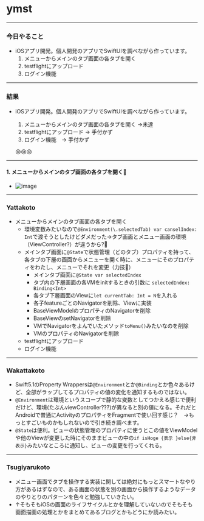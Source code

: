 # ymst
---

### 今日やること

 - iOSアプリ開発。個人開発のアプリでSwiftUIを調べながら作っています。
    1. メニューからメインのタブ画面の各タブを開く
    2. testflightにアップロード
    3. ログイン機能

---

### 結果

 - iOSアプリ開発。個人開発のアプリでSwiftUIを調べながら作っています。
    1. メニューからメインのタブ画面の各タブを開く
     ->未達
    2. testflightにアップロード -> 手付かず
    3. ログイン機能　-> 手付かず

    😢😢😢
---

#### 1. メニューからメインのタブ画面の各タブを開く🤔

- ![image](https://raw.githubusercontent.com/yymsht/myslide/master/assets/img/diagram.png)

---
### Yattakoto
- メニューからメインのタブ画面の各タブを開く
    - 環境変数みたいなので`@Environment(\.selectedTab) var canselIndex: Int`で渡そうとしたけどダメだった->タブ画面とメニュー画面の環境（ViewController?）が違うから?🤔
    - メインタブ画面に`@State`で状態管理（どのタブ）プロパティを持って、各タブの下層の画面からメニューを開く時に、メニューにそのプロパティをわたし、メニューでそれを変更（力技💪）
        - メインタブ画面に`@State var selectedIndex`
        - タブ内の下層画面の各VMをinitするときの引数に `selectedIndex: Binding<Int>`
        - 各タブ下層画面のViewに`let currentTab: Int = N`を入れる
        - 各子featureごとのNavigatorを削除、Viewに実装
        - BaseViewModelのプロパティのNavigatorを削除
        - BaseViewのsetNavigatorを削除
        - VMでNavigatorをよんでいたメソッド`toMenu()`みたいなのを削除
        - VMのプロパティのNavigatorを削除
    - testflightにアップロード
    - ログイン機能

---
### Wakattakoto

- Swift5.1のProperty Wrappersは`@Environment`とか`@Binding`とか色々あるけど、全部がラップしてるプロパティの値の変化を通知するものではない。
- `@Environment`は環境というスコープで静的な変数としてつかえる感じで便利だけど、環境(たぶんviewController???)が異なると別の値になる。それだとAndroidで普通にActivityのプロパティをFragmentで使い回す感じ？　->もっとすごいものかもしれないので引き続き調べます。
- `@State`は便利。ビューの状態管理のプロパティに使うとこの値をViewModelや他のViewが変更した時にそのままビューの中の`if isHoge {表示 }else{非表示}`みたいなところに通知し、ビューの変更を行ってくれる。
---
### Tsugiyarukoto
- メニュー画面でタブを操作する実装に関しては絶対にもっとスマートなやり方があるはずなので、ある画面の状態を別の画面から操作するようなデータのやりとりのパターンを色々と勉強していきたい。
- ↑そもそもiOSの画面のライフサイクルとかを理解していないのでそもそも画面描画の処理とかをまとめてあるブログとかもどうにか読みたい。
